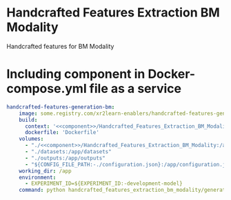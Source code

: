 # Handcrafted Features Extraction BM Modality
Handcrafted features for BM Modality

# Including component in Docker-compose.yml file as a service 

```yaml
handcrafted-features-generation-bm:
    image: some.registry.com/xr2learn-enablers/handcrafted-features-generation-bm:latest
    build:
      context: '<<component>>/Handcrafted_Features_Extraction_BM_Modality'
      dockerfile: 'Dockerfile'
    volumes:
      - "./<<component>>/Handcrafted_Features_Extraction_BM_Modality:/app"
      - "./datasets:/app/datasets"
      - "./outputs:/app/outputs"
      - "${CONFIG_FILE_PATH:-./configuration.json}:/app/configuration.json"
    working_dir: /app
    environment:
      - EXPERIMENT_ID=${EXPERIMENT_ID:-development-model}
    command: python handcrafted_features_extraction_bm_modality/generate_features.py

```

